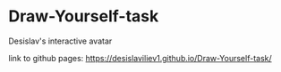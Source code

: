 # Draw-Yourself-task
Desislav's interactive avatar

link to github pages: https://desislaviliev1.github.io/Draw-Yourself-task/
